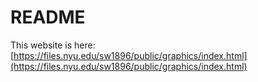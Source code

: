README
========
This website is here: [https://files.nyu.edu/sw1896/public/graphics/index.html](https://files.nyu.edu/sw1896/public/graphics/index.html)
